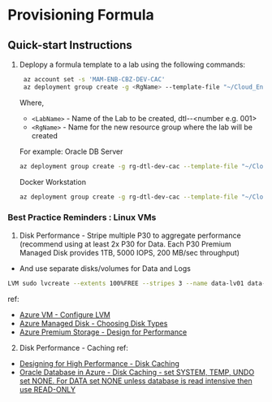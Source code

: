 # Provisioning Formula

## Quick-start Instructions

1. Deplopy a formula template to a lab using the following commands:
   ```bash
    az account set -s 'MAM-ENB-CBZ-DEV-CAC'
	az deployment group create -g <RgName> --template-file "~/Cloud_Enablement-DevOps/Formulas/<formulaName>.json" --parameters existingLabName=<labName> BlobFuse_scriptFileArguments="<StorageAccountName> <StorageContainerName> <StorageAccountKey>"

    ```
	Where,
    * `<LabName>` - Name of the Lab to be created, dtl-<userId>-<number e.g. 001>
    * `<RgName>` - Name for the new resource group where the lab will be created
	
	For example:
	Oracle DB Server
    ```bash
	az deployment group create -g rg-dtl-dev-cac --template-file "~/Cloud_Enablement-DevOps/Formulas/oracleVM.json" --parameters existingLabName=dtl-gravenc2-001 BlobFuse_scriptFileArguments="maxtest001 orabcntr1 nHxxxxxxxxxxxxxxxxxxxxxxxxxxxxxxA=="
    ```
    Docker Workstation
    ```bash
    az deployment group create -g rg-dtl-dev-cac --template-file "~/Cloud_Enablement-DevOps/Formulas/dockerVM.json" --parameters existingLabName=dtl-gravenc2-001
    ```

### Best Practice Reminders : Linux VMs
1. Disk Performance - Stripe multiple P30 to aggregate performance (recommend using at least 2x P30 for Data. Each P30 Premium Managed Disk provides 1TB, 5000 IOPS, 200 MB/sec throughput)
* And use separate disks/volumes for Data and Logs
```bash
LVM sudo lvcreate --extents 100%FREE --stripes 3 --name data-lv01 data-vg01
```
ref: 
- [Azure VM - Configure LVM](https://docs.microsoft.com/en-us/azure/virtual-machines/linux/configure-lvm)
- [Azure Managed Disk - Choosing Disk Types](https://docs.microsoft.com/en-us/azure/virtual-machines/disks-types)
- [Azure Premium Storage - Design for Performance](https://docs.microsoft.com/en-us/azure/virtual-machines/premium-storage-performance)

2. Disk Performance - Caching
ref:
- [Designing for High Performance - Disk Caching](https://docs.microsoft.com/en-us/azure/virtual-machines/premium-storage-performance#disk-caching)
- [Oracle Database in Azure - Disk Caching - set SYSTEM, TEMP, UNDO set NONE. For DATA set NONE unless database is read intensive then use READ-ONLY](https://docs.microsoft.com/en-us/azure/virtual-machines/workloads/oracle/oracle-design#disk-cache-settings)

